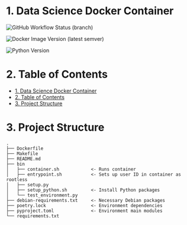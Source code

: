 # 1. Data Science Docker Container

![GitHub Workflow Status (branch)](https://img.shields.io/github/workflow/status/hsteinshiromoto/docker.datascience/Docker/master?style=for-the-badge)

![Docker Image Version (latest semver)](https://img.shields.io/docker/v/hsteinshiromoto/docker.datascience?style=for-the-badge)

![Python Version](https://img.shields.io/badge/python-3-blue)

# 2. Table of Contents

- [1. Data Science Docker Container](#1-data-science-docker-container)
- [2. Table of Contents](#2-table-of-contents)
- [3. Project Structure](#3-project-structure)

# 3. Project Structure
```
.
├── Dockerfile
├── Makefile
├── README.md
├── bin
│   ├── container.sh            <- Runs container
│   ├── entrypoint.sh           <- Sets up user ID in container as rootless
│   ├── setup.py            
│   ├── setup_python.sh         <- Install Python packages
│   └── test_environment.py
├── debian-requirements.txt     <- Necessary Debian packages
├── poetry.lock                 <- Environment dependencies
├── pyproject.toml              <- Environment main modules
└── requirements.txt
```
